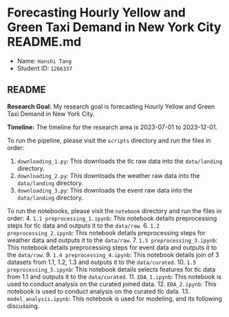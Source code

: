 # Forecasting Hourly Yellow and Green Taxi Demand in New York City README.md
- Name: `Hanshi Tang`
- Student ID: `1266337`


## README 

**Research Goal:** My research goal is forecasting Hourly Yellow and Green Taxi Demand in New York City. 

**Timeline:** The timeline for the research area is 2023-07-01 to 2023-12-01. 

To run the pipeline, please visit the `scripts` directory and run the files in order:
1. `downloading_1.py`: This downloads the tlc raw data into the `data/landing` directory.
2. `downloading_2.py`: This downloads the weather raw data into the `data/landing` directory.
3. `downloading_3.py`: This downloads the event raw data into the `data/landing` directory.

To run the notebooks, please visit the `notebook` directory and run the files in order:
4. `1.1 preprocessing_1.ipynb`: This notebook details preprocessing steps for tlc data and outputs it to the `data/raw`.
6. `1.2 preprocessing_2.ipynb`: This notebook details preprocessing steps for weather data and outputs it to the `data/raw`.
7. `1.3 preprocessing_3.ipynb`: This notebook details preprocessing steps for event data and outputs it to the `data/raw`.
9. `1.4 preprocessing_4.ipynb`: This notebook details join of 3 datasets from 1.1, 1.2, 1.3 and outputs it to the `data/curated`.
10. `1.5 preprocessing_5.ipynb`: This notebook details selects features for tlc data from 1.1 and outputs it to the `data/curated`.
11. `EDA_1.ipynb`: This notebook is used to conduct analysis on the curated joined data.
12. `EDA_2.ipynb`: This notebook is used to conduct analysis on the curated tlc data.
13. `model_analysis.ipynb`: This notebook is used for modeling, and its following discussing.
